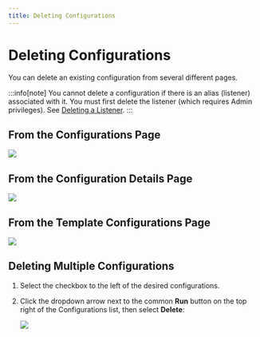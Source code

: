 ```yaml
---
title: Deleting Configurations
---
```


# Deleting Configurations

You can delete an existing configuration from several different pages.

:::info[note]
You cannot delete a configuration if there is an alias (listener) associated with it. You must first delete the listener (which requires Admin privileges). See [Deleting a Listener](../admin/access-control/jobconfig-aliasing#deleting-a-listener).
:::

## From the Configurations Page

![](/img/Configurations-Page-Delete.png)

## From the Configuration Details Page

![](/img/Configuration-Details-Page-Delete.png)

## From the Template Configurations Page

![](/img/Template-Configurations-Page-Delete.png)

## Deleting Multiple Configurations

1. Select the checkbox to the left of the desired configurations.
2. Click the dropdown arrow next to the common **Run** button on the top right of the Configurations list, then select **Delete**:

   ![](/img/Configurations-Delete-Multiple.png)
